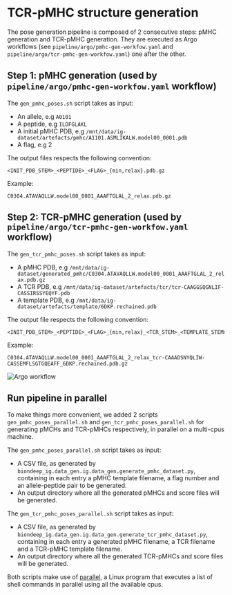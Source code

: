 # TCR-pMHC structure generation

The pose generation pipeline is composed of 2 consecutive steps: pMHC generation and TCR-pMHC
generation. They are executed as Argo workflows (see `pipeline/argo/pmhc-gen-workfow.yaml` and
`pipeline/argo/tcr-pmhc-gen-workfow.yaml`) one after the other.

## Step 1: pMHC generation (used by `pipeline/argo/pmhc-gen-workfow.yaml` workflow)

The `gen_pmhc_poses.sh` script takes as input:

- An allele, e.g `A0101`
- A peptide, e.g `ILDFGLAKL`
- A initial pMHC PDB, e.g `/mnt/data/ig-dataset/artefacts/pmhc/A1101.ASMLIKALW.model00_0001.pdb`
- A flag, e.g 2

The output files respects the following convention:

```
<INIT_PDB_STEM>_<PEPTIDE>_<FLAG>_{min,relax}.pdb.gz
```

Example:

```
C0304.ATAVAQLLW.model00_0001_AAAFTGLAL_2_relax.pdb.gz
```

## Step 2: TCR-pMHC generation (used by `pipeline/argo/tcr-pmhc-gen-workfow.yaml` workflow)

The `gen_tcr_pmhc_poses.sh` script takes as input:

- A pMHC PDB, e.g
  `/mnt/data/ig-dataset/generated_pmhc/C0304.ATAVAQLLW.model00_0001_AAAFTGLAL_2_relax.pdb.gz`
- A TCR PDB, e.g `/mnt/data/ig-dataset/artefacts/tcr/tcr-CAAGGSQGNLIF-CASSIRSSYEQYF.pdb`
- A template PDB, e.g `/mnt/data/ig-dataset/artefacts/template/6DKP.rechained.pdb`

The output file respects the following convention:

```
<INIT_PDB_STEM>_<PEPTIDE>_<FLAG>_{min,relax}_<TCR_STEM>_<TEMPLATE_STEM>.pdb.gz
```

Example:

```
C0304.ATAVAQLLW.model00_0001_AAAFTGLAL_2_relax_tcr-CAAADSNYQLIW-CASSEMFLSGTGQEAFF_6DKP.rechained.pdb.gz
```

![Argo workflow](argo_workflow.png)

## Run pipeline in parallel

To make things more convenient, we added 2 scripts `gen_pmhc_poses_parallel.sh` and
`gen_tcr_pmhc_poses_parallel.sh` for generating pMCHs and TCR-pMHCs respectively, in parallel on a
multi-cpus machine.

The `gen_pmhc_poses_parallel.sh` script takes as input:

- A CSV file, as generated by `biondeep_ig.data_gen.ig.data_gen.generate_pmhc_dataset.py`,
  containing in each entry a pMHC template filename, a flag number and an allele-peptide pair to be
  generated.
- An output directory where all the generated pMHCs and score files will be generated.

The `gen_tcr_pmhc_poses_parallel.sh` script takes as input:

- A CSV file, as generated by `biondeep_ig.data_gen.ig.data_gen.generate_tcr_pmhc_dataset.py`,
  containing in each entry a generated pMHC filename, a TCR filename and a TCR-pMHC template
  filename.
- An output directory where all the generated TCR-pMHCs and score files will be generated.

Both scripts make use of [parallel](https://www.gnu.org/software/parallel/man.html), a Linux program
that executes a list of shell commands in parallel using all the available cpus.

